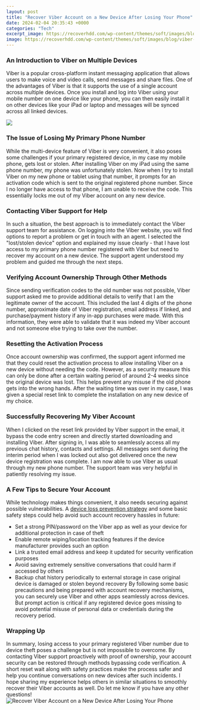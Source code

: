 ```yaml
---
layout: post
title: "Recover Viber Account on a New Device After Losing Your Phone"
date: 2024-02-04 20:35:43 +0000
categories: "Tech"
excerpt_image: https://recoverhdd.com/wp-content/themes/soft/images/blog/viber-backup/settings.gif
image: https://recoverhdd.com/wp-content/themes/soft/images/blog/viber-backup/settings.gif
---
```


### An Introduction to Viber on Multiple Devices
Viber is a popular cross-platform instant messaging application that allows users to make voice and video calls, send messages and share files. One of the advantages of Viber is that it supports the use of a single account across multiple devices. Once you install and log into Viber using your mobile number on one device like your phone, you can then easily install it on other devices like your iPad or laptop and messages will be synced across all linked devices. 

![](https://www.tuneskit.com/images/resource/recover-viber-messages-without-backup.jpg)
### The Issue of Losing My Primary Phone Number
While the multi-device feature of Viber is very convenient, it also poses some challenges if your primary registered device, in my case my mobile phone, gets lost or stolen. After installing Viber on my iPad using the same phone number, my phone was unfortunately stolen. Now when I try to install Viber on my new phone or tablet using that number, it prompts for an activation code which is sent to the original registered phone number. Since I no longer have access to that phone, I am unable to receive the code. This essentially locks me out of my Viber account on any new device.
### Contacting Viber Support for Help
In such a situation, the best approach is to immediately contact the Viber support team for assistance. On logging into the Viber website, you will find options to report a problem or get in touch with an agent. I selected the "lost/stolen device" option and explained my issue clearly - that I have lost access to my primary phone number registered with Viber but need to recover my account on a new device. The support agent understood my problem and guided me through the next steps.
### Verifying Account Ownership Through Other Methods 
Since sending verification codes to the old number was not possible, Viber support asked me to provide additional details to verify that I am the legitimate owner of the account. This included the last 4 digits of the phone number, approximate date of Viber registration, email address if linked, and purchase/payment history if any in-app purchases were made. With this information, they were able to validate that it was indeed my Viber account and not someone else trying to take over the number.
### Resetting the Activation Process 
Once account ownership was confirmed, the support agent informed me that they could reset the activation process to allow installing Viber on a new device without needing the code. However, as a security measure this can only be done after a certain waiting period of around 2-4 weeks since the original device was lost. This helps prevent any misuse if the old phone gets into the wrong hands. After the waiting time was over in my case, I was given a special reset link to complete the installation on any new device of my choice.
### Successfully Recovering My Viber Account
When I clicked on the reset link provided by Viber support in the email, it bypass the code entry screen and directly started downloading and installing Viber. After signing in, I was able to seamlessly access all my previous chat history, contacts and settings. All messages sent during the interim period when I was locked out also got delivered once the new device registration was complete. I am now able to use Viber as usual through my new phone number. The support team was very helpful in patiently resolving my issue.
### A Few Tips to Secure Your Account 
While technology makes things convenient, it also needs securing against possible vulnerabilities. A [device loss prevention strategy](https://fistore.mysenprints.com/collection/abdallah) and some basic safety steps could help avoid such account recovery hassles in future:
- Set a strong PIN/password on the Viber app as well as your device for additional protection in case of theft 
- Enable remote wiping/location tracking features if the device manufacturer provides such an option
- Link a trusted email address and keep it updated for security verification purposes
- Avoid saving extremely sensitive conversations that could harm if accessed by others
- Backup chat history periodically to external storage in case original device is damaged or stolen beyond recovery
By following some basic precautions and being prepared with account recovery mechanisms, you can securely use Viber and other apps seamlessly across devices. But prompt action is critical if any registered device goes missing to avoid potential misuse of personal data or credentials during the recovery period.
### Wrapping Up
In summary, losing access to your primary registered Viber number due to device theft poses a challenge but is not impossible to overcome. By contacting Viber support proactively with proof of ownership, your account security can be restored through methods bypassing code verification. A short reset wait along with safety practices make the process safer and help you continue conversations on new devices after such incidents. I hope sharing my experience helps others in similar situations to smoothly recover their Viber accounts as well. Do let me know if you have any other questions!
![Recover Viber Account on a New Device After Losing Your Phone](https://recoverhdd.com/wp-content/themes/soft/images/blog/viber-backup/settings.gif)
